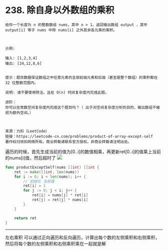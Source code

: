 # 238. 除自身以外数组的乘积

```
给你一个长度为 n 的整数数组 nums，其中 n > 1，返回输出数组 output ，其中 output[i] 等于 nums 中除 nums[i] 之外其余各元素的乘积。

 

示例:

输入: [1,2,3,4]
输出: [24,12,8,6]
 

提示：题目数据保证数组之中任意元素的全部前缀元素和后缀（甚至是整个数组）的乘积都在 32 位整数范围内。

说明: 请不要使用除法，且在 O(n) 时间复杂度内完成此题。

进阶：
你可以在常数空间复杂度内完成这个题目吗？（ 出于对空间复杂度分析的目的，输出数组不被视为额外空间。）



来源：力扣（LeetCode）
链接：https://leetcode-cn.com/problems/product-of-array-except-self
著作权归领扣网络所有。商业转载请联系官方授权，非商业转载请注明出处。
```

遍历的时候，首先生成当前的值为[0..i]的数值相乘，再更新ret[0..i]的值乘上当前的nums[i]值，然后超时了
![](http://image.leehaoze.com/20211213152916_DtOE1N_Screenshot.png)
```go
func productExceptSelf(nums []int) []int {
	ret := make([]int, len(nums))
	for i := 0; i < len(nums); i++ {
		// 初始化 当前值
		ret[i] = 1
		for j := 0; j < i; j++ {
			ret[i] = nums[j] * ret[i]
			ret[j] = ret[j] * nums[i]
		}
	}

	return ret
}
```

---
左右乘积 可以通过正向遍历和反向遍历，计算出每个数的左侧乘积和右侧乘积，然后将每个数的左侧乘积和右侧乘积乘在一起就是解
